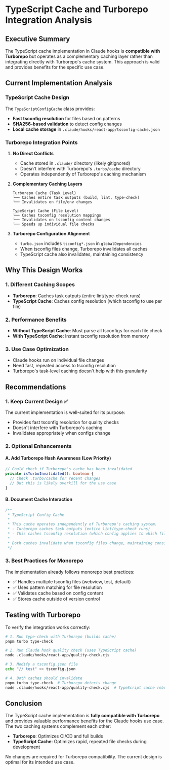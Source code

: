 # TypeScript Cache and Turborepo Integration Analysis

## Executive Summary

The TypeScript cache implementation in Claude hooks is **compatible with Turborepo** but operates as a complementary caching layer rather than integrating directly with Turborepo's cache system. This approach is valid and provides benefits for the specific use case.

## Current Implementation Analysis

### TypeScript Cache Design

The `TypeScriptConfigCache` class provides:

- **Fast tsconfig resolution** for files based on patterns
- **SHA256-based validation** to detect config changes
- **Local cache storage** in `.claude/hooks/react-app/tsconfig-cache.json`

### Turborepo Integration Points

1. **No Direct Conflicts**
   - Cache stored in `.claude/` directory (likely gitignored)
   - Doesn't interfere with Turborepo's `.turbo/cache` directory
   - Operates independently of Turborepo's caching mechanism

2. **Complementary Caching Layers**

   ```
   Turborepo Cache (Task Level)
   └── Caches entire task outputs (build, lint, type-check)
   └── Invalidates on file/env changes

   TypeScript Cache (File Level)
   └── Caches tsconfig resolution mappings
   └── Invalidates on tsconfig content changes
   └── Speeds up individual file checks
   ```

3. **Turborepo Configuration Alignment**
   - `turbo.json` includes `tsconfig*.json` in `globalDependencies`
   - When tsconfig files change, Turborepo invalidates all caches
   - TypeScript cache also invalidates, maintaining consistency

## Why This Design Works

### 1. Different Caching Scopes

- **Turborepo**: Caches task outputs (entire lint/type-check runs)
- **TypeScript Cache**: Caches config resolution (which tsconfig to use per file)

### 2. Performance Benefits

- **Without TypeScript Cache**: Must parse all tsconfigs for each file check
- **With TypeScript Cache**: Instant tsconfig resolution from memory

### 3. Use Case Optimization

- Claude hooks run on individual file changes
- Need fast, repeated access to tsconfig resolution
- Turborepo's task-level caching doesn't help with this granularity

## Recommendations

### 1. Keep Current Design ✅

The current implementation is well-suited for its purpose:

- Provides fast tsconfig resolution for quality checks
- Doesn't interfere with Turborepo's caching
- Invalidates appropriately when configs change

### 2. Optional Enhancements

#### A. Add Turborepo Hash Awareness (Low Priority)

```typescript
// Could check if Turborepo's cache has been invalidated
private isTurboInvalidated(): boolean {
  // Check .turbo/cache for recent changes
  // But this is likely overkill for the use case
}
```

#### B. Document Cache Interaction

```typescript
/**
 * TypeScript Config Cache
 *
 * This cache operates independently of Turborepo's caching system.
 * - Turborepo caches task outputs (entire lint/type-check runs)
 * - This caches tsconfig resolution (which config applies to which file)
 *
 * Both caches invalidate when tsconfig files change, maintaining consistency.
 */
```

### 3. Best Practices for Monorepo

The implementation already follows monorepo best practices:

- ✅ Handles multiple tsconfig files (webview, test, default)
- ✅ Uses pattern matching for file resolution
- ✅ Validates cache based on config content
- ✅ Stores cache outside of version control

## Testing with Turborepo

To verify the integration works correctly:

```bash
# 1. Run type-check with Turborepo (builds cache)
pnpm turbo type-check

# 2. Run Claude hook quality check (uses TypeScript cache)
node .claude/hooks/react-app/quality-check.cjs

# 3. Modify a tsconfig.json file
echo "// test" >> tsconfig.json

# 4. Both caches should invalidate
pnpm turbo type-check  # Turborepo detects change
node .claude/hooks/react-app/quality-check.cjs  # TypeScript cache rebuilds
```

## Conclusion

The TypeScript cache implementation is **fully compatible with Turborepo** and provides valuable performance benefits for the Claude hooks use case. The two caching systems complement each other:

- **Turborepo**: Optimizes CI/CD and full builds
- **TypeScript Cache**: Optimizes rapid, repeated file checks during development

No changes are required for Turborepo compatibility. The current design is optimal for its intended use case.
